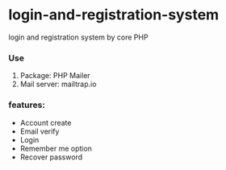 # login-and-registration-system
login and registration system by core PHP

<h3>Use</h3>
<ol>
  <li>Package: PHP Mailer</li>
  <li>Mail server: mailtrap.io</li>
</ol>

<h3>features:</h3>
<ul>
  <li>Account create</li>
  <li>Email verify</li>
  <li>Login</li>
  <li>Remember me option</li>
  <li>Recover password</li>
</ul>
